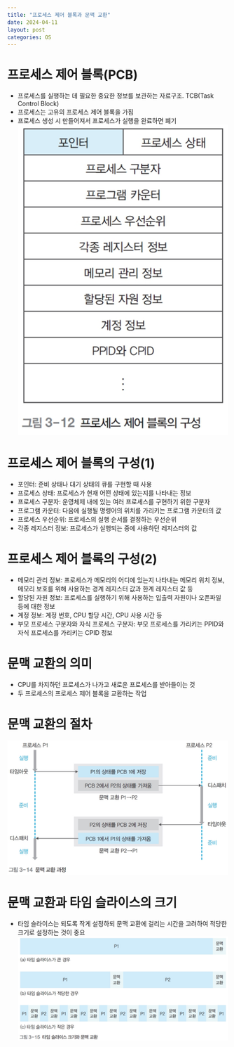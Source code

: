```yaml
---
title: "프로세스 제어 블록과 문맥 교환"
date: 2024-04-11
layout: post
categories: OS
---
```

# 프로세스 제어 블록(PCB)
- 프로세스를 실행하는 데 필요한 중요한 정보를 보관하는 자료구조. TCB(Task Control Block)
- 프로세스는 고유의 프로세스 제어 블록을 가짐
- 프로세스 생성 시 만들어져서 프로세스가 실행을 완료하면 폐기
![construction](/assets/osimg/construction.png)

# 프로세스 제어 블록의 구성(1)
- 포인터: 준비 상태나 대기 상태의 큐를 구현할 때 사용
- 프로세스 상태: 프로세스가 현재 어떤 상태에 있는지를 나타내는 정보
- 프로세스 구분자: 운영체제 내에 있는 여러 프로세스를 구현하기 위한 구분자
- 프로그램 카운터: 다음에 실행될 명령어의 위치를 가리키는 프로그램 카운터의 값
- 프로세스 우선순위: 프로세스의 실행 순서를 결정하는 우선순위
- 각종 레지스터 정보: 프로세스가 실행되는 중에 사용하던 레지스터의 값

# 프로세스 제어 블록의 구성(2)
- 메모리 관리 정보: 프로세스가 메모리의 어디에 있는지 나타내는 메모리 위치 정보, 메모리 보호를 위해 사용하는 경계 레지스터 값과 한계 레지스터 값 등
- 할당된 자원 정보: 프로세스를 실행하기 위해 사용하는 입출력 자원이나 오픈파일 등에 대한 정보
- 계정 정보: 계정 번호, CPU 할당 시간, CPU 사용 시간 등
- 부모 프로세스 구분자와 자식 프로세스 구분자: 부모 프로세스를 가리키는 PPID와 자식 프로세스를 가리키는 CPID 정보

# 문맥 교환의 의미
- CPU를 차지하던 프로세스가 나가고 새로운 프로세스를 받아들이는 것
- 두 프로세스의 프로세스 제어 블록을 교환하는 작업

# 문맥 교환의 절차
![course](/assets/osimg/course.png)

# 문맥 교환과 타임 슬라이스의 크기
- 타임 슬라이스는 되도록 작게 설정하되 문맥 교환에 걸리는 시간을 고려하여 적당한 크기로 설정하는 것이 중요
![exchange](/assets/osimg/exchange.png)
